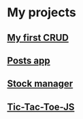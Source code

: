 # My projects
## [My first CRUD](http://ec2-54-94-131-188.sa-east-1.compute.amazonaws.com:5050/)
## [Posts app](http://ec2-54-94-131-188.sa-east-1.compute.amazonaws.com:4040/)
## [Stock manager](http://ec2-54-94-131-188.sa-east-1.compute.amazonaws.com:3030/)
## [Tic-Tac-Toe-JS](http://ec2-54-94-131-188.sa-east-1.compute.amazonaws.com:6060/)
